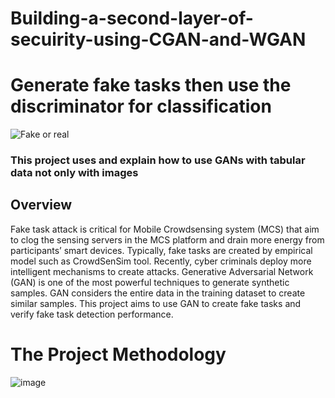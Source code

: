 # Building-a-second-layer-of-secuirity-using-CGAN-and-WGAN

# Generate fake tasks then use the discriminator for classification
![Fake or real](https://drive.google.com/uc?export=view&id=1-PMAvx35fcqMgSatbjTQjxx7nGWJJTv-)

### This project uses and explain how to use GANs with tabular data not only with images

## Overview
Fake task attack is critical for Mobile Crowdsensing system (MCS) that aim to clog the sensing servers in the MCS platform and drain more energy from participants’ smart devices. Typically, fake tasks are created by empirical model such as CrowdSenSim tool. Recently, cyber criminals deploy more intelligent mechanisms to create attacks. Generative Adversarial Network (GAN) is one of the most powerful techniques to generate synthetic samples. GAN considers the entire data in the training dataset to create similar samples. This project aims to use GAN to create fake tasks and verify fake task detection performance.<br>


# The Project Methodology

![image](https://drive.google.com/uc?export=view&id=1DqTuRozMCieSHShD5_udzpP2MxR8MTFo)


